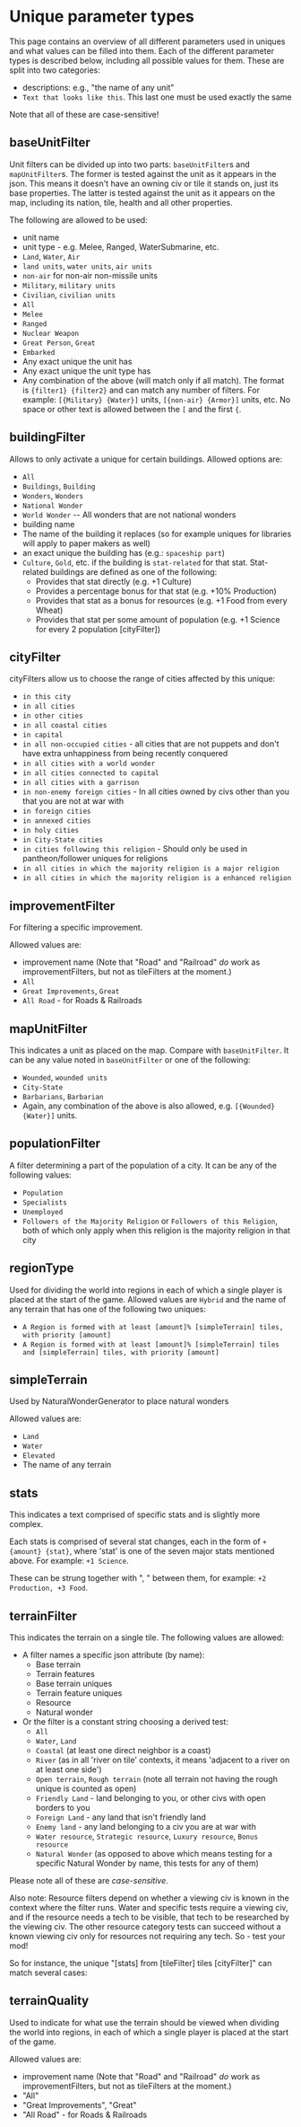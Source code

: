 
# Unique parameter types

This page contains an overview of all different parameters used in uniques and what values can be filled into them.
Each of the different parameter types is described below, including all possible values for them.
These are split into two categories: 

- descriptions: e.g., "the name of any unit"
- `Text that looks like this`. This last one must be used exactly the same

Note that all of these are case-sensitive!


## baseUnitFilter
Unit filters can be divided up into two parts: `baseUnitFilter`s and `mapUnitFilter`s. 
The former is tested against the unit as it appears in the json. 
This means it doesn't have an owning civ or tile it stands on, just its base properties. 
The latter is tested against the unit as it appears on the map, including its nation, tile, health and all other properties.

The following are allowed to be used:

- unit name
- unit type - e.g. Melee, Ranged, WaterSubmarine, etc.
- `Land`, `Water`, `Air`
- `land units`, `water units`, `air units`
- `non-air` for non-air non-missile units
- `Military`, `military units`
- `Civilian`, `civilian units`
- `All`
- `Melee`
- `Ranged`
- `Nuclear Weapon`
- `Great Person`, `Great`
- `Embarked`
- Any exact unique the unit has
- Any exact unique the unit type has
- Any combination of the above (will match only if all match). The format is `{filter1} {filter2}` and can match any number of filters. For example: `[{Military} {Water}]` units, `[{non-air} {Armor}]` units, etc. No space or other text is allowed between the `[` and the first `{`.


## buildingFilter
Allows to only activate a unique for certain buildings. Allowed options are:

- `All`
- `Buildings`, `Building`
- `Wonders`, `Wonders`
- `National Wonder`
- `World Wonder` -- All wonders that are not national wonders
- building name
- The name of the building it replaces (so for example uniques for libraries will apply to paper makers as well)
- an exact unique the building has (e.g.: `spaceship part`)
- `Culture`, `Gold`, etc. if the building is `stat-related` for that stat. Stat-related buildings are defined as one of the following:
  - Provides that stat directly (e.g. +1 Culture)
  - Provides a percentage bonus for that stat (e.g. +10% Production)
  - Provides that stat as a bonus for resources (e.g. +1 Food from every Wheat)
  - Provides that stat per some amount of population (e.g. +1 Science for every 2 population [cityFilter])
  


## cityFilter
cityFilters allow us to choose the range of cities affected by this unique:

- `in this city`
- `in all cities`
- `in other cities`
- `in all coastal cities`
- `in capital`
- `in all non-occupied cities` - all cities that are not puppets and don't have extra unhappiness from being recently conquered
- `in all cities with a world wonder`
- `in all cities connected to capital`
- `in all cities with a garrison`
- `in non-enemy foreign cities` - In all cities owned by civs other than you that you are not at war with
- `in foreign cities`
- `in annexed cities`
- `in holy cities`
- `in City-State cities`
- `in cities following this religion` - Should only be used in pantheon/follower uniques for religions
- `in all cities in which the majority religion is a major religion`
- `in all cities in which the majority religion is a enhanced religion`



## improvementFilter
For filtering a specific improvement.

Allowed values are:

- improvement name (Note that "Road" and "Railroad" _do_ work as improvementFilters, but not as tileFilters at the moment.)
- `All`
- `Great Improvements`, `Great`
- `All Road` - for Roads & Railroads

## mapUnitFilter
This indicates a unit as placed on the map. Compare with `baseUnitFilter`. 
It can be any value noted in `baseUnitFilter` or one of the following:

- `Wounded`, `wounded units`
- `City-State`
- `Barbarians`, `Barbarian`
- Again, any combination of the above is also allowed, e.g. `[{Wounded} {Water}]` units.

## populationFilter
A filter determining a part of the population of a city. It can be any of the following values:
- `Population`
- `Specialists`
- `Unemployed`
- `Followers of the Majority Religion` or `Followers of this Religion`, both of which only apply when this religion is the majority religion in that city

## regionType
Used for dividing the world into regions in each of which a single player is placed at the start of the game.
Allowed values are `Hybrid` and the name of any terrain that has one of the following two uniques:

- `A Region is formed with at least [amount]% [simpleTerrain] tiles, with priority [amount]`
- `A Region is formed with at least [amount]% [simpleTerrain] tiles and [simpleTerrain] tiles, with priority [amount]`

## simpleTerrain
Used by NaturalWonderGenerator to place natural wonders

Allowed values are:

- `Land`
- `Water`
- `Elevated`
- The name of any terrain

## stats
This indicates a text comprised of specific stats and is slightly more complex.

Each stats is comprised of several stat changes, each in the form of `+{amount} {stat}`, where 'stat' is one of the seven major stats mentioned above.
For example: `+1 Science`.

These can be strung together with ", " between them, for example: `+2 Production, +3 Food`.


## terrainFilter
This indicates the terrain on a single tile. The following values are allowed:

- A filter names a specific json attribute (by name):
    - Base terrain
    - Terrain features
    - Base terrain uniques
    - Terrain feature uniques
    - Resource
    - Natural wonder
- Or the filter is a constant string choosing a derived test:
    - `All`
    - `Water`, `Land`
    - `Coastal` (at least one direct neighbor is a coast)
    - `River` (as in all 'river on tile' contexts, it means 'adjacent to a river on at least one side')
    - `Open terrain`, `Rough terrain` (note all terrain not having the rough unique is counted as open)
    - `Friendly Land` - land belonging to you, or other civs with open borders to you
    - `Foreign Land` - any land that isn't friendly land
    - `Enemy land` - any land belonging to a civ you are at war with
    - `Water resource`, `Strategic resource`, `Luxury resource`, `Bonus resource`
    - `Natural Wonder` (as opposed to above which means testing for a specific Natural Wonder by name, this tests for any of them)

Please note all of these are _case-sensitive_.

Also note: Resource filters depend on whether a viewing civ is known in the context where the filter runs. Water and specific tests require a viewing civ, and if the resource needs a tech to be visible, that tech to be researched by the viewing civ. The other resource category tests can succeed without a known viewing civ only for resources not requiring any tech. So - test your mod!

So for instance, the unique "[stats] from [tileFilter] tiles [cityFilter]" can match several cases:


## terrainQuality
Used to indicate for what use the terrain should be viewed when dividing the world into regions, in each of which a single player is placed at the start of the game.

Allowed values are:
- improvement name (Note that "Road" and "Railroad" _do_ work as improvementFilters, but not as tileFilters at the moment.)
- "All"
- "Great Improvements", "Great"
- "All Road" - for Roads & Railroads